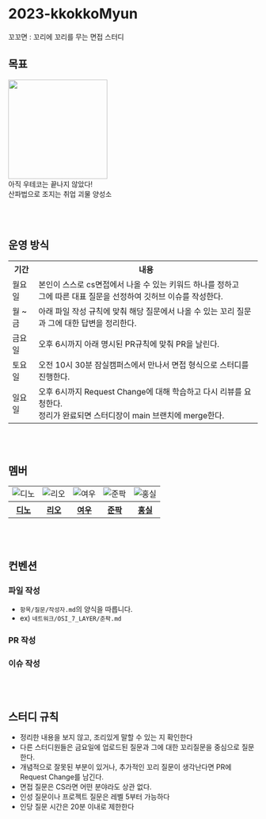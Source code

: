 # 2023-kkokkoMyun
꼬꼬면 : 꼬리에 꼬리를 무는 면접 스터디

## 목표
<img src="https://mblogthumb-phinf.pstatic.net/20140318_232/yean5rang_1395112096981qurV2_JPEG/%C0%CC%C1%A6%BA%CE%C5%CD_%C1%A4%B8%BB_%B0%F8%BA%CE%BB%D3%C0%CC%BE%DF.jpg?type=w2" width=200px>
<br> 아직 우테코는 끝나지 않았다!
<br> 산파법으로 조지는 취업 괴물 양성소

<br><br>

## 운영 방식

<table>
    <tr>
        <th>기간</th>
        <th>내용</th>
    </tr>
    <tr>
        <td>월요일</td>
        <td>
            본인이 스스로 cs면접에서 나올 수 있는 키워드 하나를 정하고 <br>
            그에 따른 대표 질문을 선정하여 깃허브 이슈를 작성한다.
         </td>
    </tr>
    <tr>
        <td>월 ~ 금</td>
        <td>아래 파일 작성 규칙에 맞춰 해당 질문에서 나올 수 있는 꼬리 질문과 그에 대한 답변을 정리한다.</td>
    </tr>
    <tr>
        <td>금요일</td>
        <td>오후 6시까지 아래 명시된 PR규칙에 맞춰 PR을 날린다.</td>
    </tr>
    <tr>
        <td>토요일</td>
        <td>오전 10시 30분 잠실캠퍼스에서 만나서 면접 형식으로 스터디를 진행한다.</td>
    </tr>
    <tr>
        <td>일요일</td>
        <td>
            오후 6시까지 Request Change에 대해 학습하고 다시 리뷰를 요청한다. <br>
            정리가 완료되면 스터디장이 main 브랜치에 merge한다.
        </td>
    </tr>
</table>

<br><br>

## 멤버
<table>
    <tr>
        <td><img src="https://avatars.githubusercontent.com/u/77482065?v=4" alt="디노"></td>
        <td><img src="https://avatars.githubusercontent.com/u/89302528?v=4" alt="리오"></td>
        <td><img src="https://avatars.githubusercontent.com/u/95093193?v=4" alt="여우"></td>
        <td><img src="https://avatars.githubusercontent.com/u/112045553?v=4" alt="준팍"></td>
        <td><img src="https://avatars.githubusercontent.com/u/32128848?v=4" alt="홍실"></td>
    </tr>
    <tr>
        <th><a href="https://github.com/jjongwa">디노</a></th>
        <th><a href="https://github.com/Jaeyoung22">리오</a></th>
        <th><a href="https://github.com/BackFoxx">여우</a></th>
        <th><a href="https://github.com/junpakPark">준팍</a></th>
        <th><a href="https://github.com/hong-sile">홍실</a></th>
    </tr>
</table>

<br><br>

## 컨벤션
### 파일 작성
- `항목/질문/작성자.md`의 양식을 따릅니다.
- ex) `네트워크/OSI_7_LAYER/준팍.md`
### PR 작성
### 이슈 작성

<br><br>

## 스터디 규칙
- 정리한 내용을 보지 않고, 조리있게 말할 수 있는 지 확인한다
- 다른 스터디원들은 금요일에 업로드된 질문과 그에 대한 꼬리질문을 중심으로 질문한다.
- 개념적으로 잘못된 부분이 있거나, 추가적인 꼬리 질문이 생각난다면 PR에 Request Change를 남긴다.
- 면접 질문은 CS라면 어떤 분야라도 상관 없다.
- 인성 질문이나 프로젝트 질문은  레벨 5부터 가능하다
- 인당 질문 시간은 20분 이내로 제한한다
